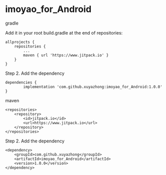 # imoyao_for_Android

gradle

Add it in your root build.gradle at the end of repositories:

	allprojects {
		repositories {
			...
			maven { url 'https://www.jitpack.io' }
		}
	}
  
Step 2. Add the dependency

	dependencies {
    		implementation 'com.github.xuyazhong:imoyao_for_Android:1.0.0'
	}


maven

	<repositories>
		<repository>
		    <id>jitpack.io</id>
		    <url>https://www.jitpack.io</url>
		</repository>
	</repositories>
Step 2. Add the dependency

	<dependency>
	    <groupId>com.github.xuyazhong</groupId>
	    <artifactId>imoyao_for_Android</artifactId>
	    <version>1.0.0</version>
	</dependency>
